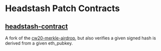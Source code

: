 # Headstash Patch Contracts


## [headstash-contract](./contracts/headstash-contract)
A fork of the [cw20-merkle-airdrop](https://github.com/CosmWasm/cw-plus/tree/0.9.x/contracts/cw20-merkle-airdrop), but also verifies a given signed hash is derived from a given eth_pubkey. 